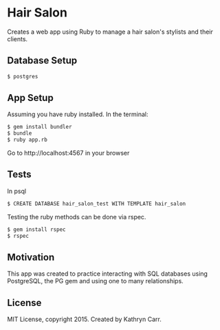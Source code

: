 Hair Salon
==========

Creates a web app using Ruby to manage a hair salon's stylists and their clients.

Database Setup
--------------

```sh
$ postgres
```
App Setup
----------

Assuming you have ruby installed. In the terminal:
```sh
$ gem install bundler
$ bundle
$ ruby app.rb
```

Go to http://localhost:4567 in your browser

Tests
-----

In psql

```sh
$ CREATE DATABASE hair_salon_test WITH TEMPLATE hair_salon
```

Testing the ruby methods can be done via rspec.

```sh
$ gem install rspec
$ rspec
```
Motivation
---------

This app was created to practice interacting with SQL databases using PostgreSQL, the PG gem and using one to many relationships.

License
-------

MIT License, copyright 2015. Created by Kathryn Carr.

